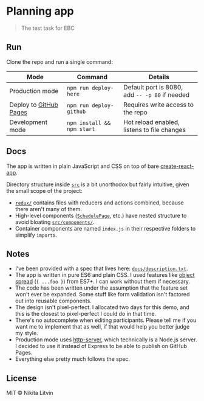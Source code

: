 # Planning app

> The test task for EBC

## Run

Clone the repo and run a single command:

| Mode                                                               | Command                    | Details                                        |
|--------------------------------------------------------------------|----------------------------|------------------------------------------------|
| Production mode                                                    | `npm run deploy-here`      | Default port is 8080, add `-- -p 80` if needed |
| Deploy to [GitHub Pages](https://deltaidea.github.io/planning-app) | `npm run deploy-github`    | Requires write access to the repo              |
| Development mode                                                   | `npm install && npm start` | Hot reload enabled, listens to file changes    |

## Docs

The app is written in plain JavaScript and CSS on top of bare [create-react-app](https://github.com/facebookincubator/create-react-app).

Directory structure inside [`src`](src) is a bit unorthodox but fairly intuitive, given the small scope of the project:

- [`redux/`](src/redux) contains files with reducers and actions combined, because there aren't many of them.
- High-level components ([`SchedulePage`](src/components/SchedulePage), etc.) have nested structure to avoid bloating [`src/components/`](src/components).
- Container components are named `index.js` in their respective folders to simplify `import`s.

## Notes

- I've been provided with a spec that lives here: [`docs/description.txt`](docs/description.txt).
- The app is written in pure ES6 and plain CSS. I used features like [object spread](https://developer.mozilla.org/en/docs/Web/JavaScript/Reference/Operators/Spread_operator#Spread_in_object_literals) (`{ ...foo }`) from ES7+. I can work without them if necessary.
- The code has been written under the assumption that the feature set won't ever be expanded. Some stuff like form validation isn't factored out into reusable components.
- The design isn't pixel-perfect. I allocated two days for this demo, and this is the closest to pixel-perfect I could do in that time.
- There's no autocomplete when editing participants. Please tell me if you want me to implement that as well, if that would help you better judge my style.
- Production mode uses [http-server](https://github.com/indexzero/http-server), which technically is a Node.js server. I decided to use it instead of Express to be able to publish on GitHub Pages.
- Everything else pretty much follows the spec.

## License

MIT © Nikita Litvin
